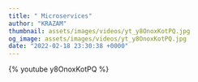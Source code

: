 ```yaml
---
title: " Microservices"
author: "KRAZAM"
thumbnail: assets/images/videos/yt_y8OnoxKotPQ.jpg
og_image: assets/images/videos/yt_y8OnoxKotPQ.jpg
date: "2022-02-18 23:30:38 +0000"
---
```


{% youtube y8OnoxKotPQ %}